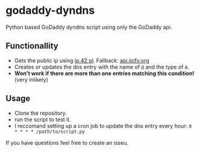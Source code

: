 # godaddy-dyndns

Python based GoDaddy dyndns script using only the GoDaddy api.

## Functionallity

- Gets the public ip using [ip.42.pl](http://ip.42.pl/raw). Fallback: [api.ipify.org](https://api.ipify.org/?format=raw)
- Creates or updates the dns entry with the name of `@` and the type of `A`.
- **Won't work if there are more than one entries matching this condition!** (very inlikely)

## Usage

- Clone the repository.
- run the script to test it.
- I reccomand setting up a cron job to update the dns entry every hour: `0 * * * * /path/to/script.py`

If you have questions feel free to create an isseu.
